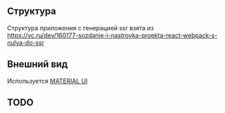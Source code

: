 ## Структура

Структура приложения с генерацией ssr взята из https://vc.ru/dev/160177-sozdanie-i-nastroyka-proekta-react-webpack-s-nulya-do-ssr

## Внешний вид

Используется [MATERIAL UI](https://material-ui.com/)

## TODO